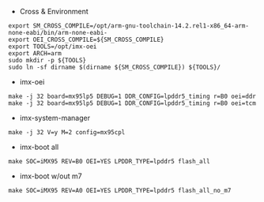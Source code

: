 * Cross & Environment
```
export SM_CROSS_COMPILE=/opt/arm-gnu-toolchain-14.2.rel1-x86_64-arm-none-eabi/bin/arm-none-eabi-
export OEI_CROSS_COMPILE=${SM_CROSS_COMPILE}
export TOOLS=/opt/imx-oei
export ARCH=arm
sudo mkdir -p ${TOOLS}
sudo ln -sf dirname $(dirname ${SM_CROSS_COMPILE}) ${TOOLS}/
```

* imx-oei
```
make -j 32 board=mx95lp5 DEBUG=1 DDR_CONFIG=lpddr5_timing r=B0 oei=ddr
make -j 32 board=mx95lp5 DEBUG=1 DDR_CONFIG=lpddr5_timing r=B0 oei=tcm
```

* imx-system-manager
```
make -j 32 V=y M=2 config=mx95cpl
```

* imx-boot all
```
make SOC=iMX95 REV=B0 OEI=YES LPDDR_TYPE=lpddr5 flash_all
```

* imx-boot w/out m7
```
make SOC=iMX95 REV=A0 OEI=YES LPDDR_TYPE=lpddr5 flash_all_no_m7
```
